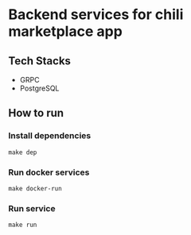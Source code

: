 # Backend services for chili marketplace app

## Tech Stacks 
- GRPC
- PostgreSQL

## How to run
### Install dependencies
`make dep`
### Run docker services
`make docker-run`
### Run service
`make run`
